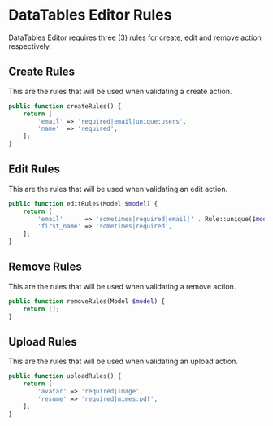 # DataTables Editor Rules

DataTables Editor requires three (3) rules for create, edit and remove action respectively.

<a name="create-rules"></a>
## Create Rules

This are the rules that will be used when validating a create action.

```php
public function createRules() {
    return [
        'email' => 'required|email|unique:users',
        'name'  => 'required',
    ];
}
```

<a name="edit-rules"></a>
## Edit Rules

This are the rules that will be used when validating an edit action.

```php
public function editRules(Model $model) {
    return [
        'email'      => 'sometimes|required|email|' . Rule::unique($model->getTable())->ignore($model->getKey()),
        'first_name' => 'sometimes|required',
    ];
}
```

<a name="remove-rules"></a>
## Remove Rules

This are the rules that will be used when validating a remove action.

```php
public function removeRules(Model $model) {
    return [];
}
```

<a name="upload-rules"></a>
## Upload Rules

This are the rules that will be used when validating an upload action.

```php
public function uploadRules() {
    return [
        'avatar' => 'required|image',
        'resume' => 'required|mimes:pdf',
    ];
}
```

